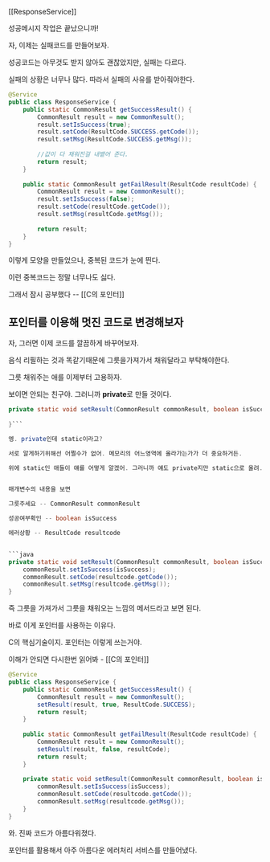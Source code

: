 [[ResponseService]]

성공메시지 작업은 끝났으니까!

자, 이제는 실패코드를 만들어보자.

성공코드는 아무것도 받지 않아도 괜찮았지만,  실패는 다르다. 

실패의 상황은 너무나 많다. 따라서 실패의 사유를 받아줘야한다.

```java
@Service  
public class ResponseService {  
    public static CommonResult getSuccessResult() {  
        CommonResult result = new CommonResult();  
        result.setIsSuccess(true);  
        result.setCode(ResultCode.SUCCESS.getCode());  
        result.setMsg(ResultCode.SUCCESS.getMsg());  
  
        //값이 다 채워진걸 내뱉어 준다.  
        return result;  
    }  
  
    public static CommonResult getFailResult(ResultCode resultCode) {  
        CommonResult result = new CommonResult();  
        result.setIsSuccess(false);  
        result.setCode(resultCode.getCode());  
        result.setMsg(resultCode.getMsg());  
  
        return result;  
    }  
}
```

이렇게 모양을 만들었으나, 중복된 코드가 눈에 띈다.

이런 중복코드는 정말 너무나도 싫다.

그래서 잠시 공부했다 -- [[C의 포인터]]




## 포인터를 이용해 멋진 코드로 변경해보자


자, 그러면 이제 코드를 깔끔하게 바꾸어보자.

음식 리필하는 것과 똑같기때문에 그릇을가져가서 채워달라고 부탁해야한다.

그릇 채워주는 애를 이제부터 고용하자.

보이면 안되는 친구야. 그러니까 **private**로 만들 것이다.

```java
private static void setResult(CommonResult commonResult, boolean isSuccess, ResultCode resultcode){  
  
}```

엥. private인데 static이라고? 

서로 알게하기위해선 어쩔수가 없어. 메모리의 어느영역에 올라가는가가 더 중요하거든.

위에 static인 애들이 얘를 어떻게 알겠어. 그러니까 얘도 private지만 static으로 올려.


매개변수의 내용을 보면

그릇주세요 -- CommonResult commonResult

성공여부확인 -- boolean isSuccess

에러상황 -- ResultCode resultcode


```java
private static void setResult(CommonResult commonResult, boolean isSuccess, ResultCode resultcode){  
    commonResult.setIsSuccess(isSuccess);  
    commonResult.setCode(resultcode.getCode());  
    commonResult.setMsg(resultcode.getMsg());  
}
```

즉 그릇을 가져가서 그릇을 채워오는 느낌의 메서드라고 보면 된다.

바로 이게 포인터를 사용하는 이유다. 

C의 핵심기술이지. 포인터는 이렇게 쓰는거야.

이해가 안되면 다시한번 읽어봐 - [[C의 포인터]]


```java
@Service  
public class ResponseService {  
    public static CommonResult getSuccessResult() {  
        CommonResult result = new CommonResult();  
        setResult(result, true, ResultCode.SUCCESS);  
        return result;  
    }  
  
    public static CommonResult getFailResult(ResultCode resultCode) {  
        CommonResult result = new CommonResult();  
        setResult(result, false, resultCode);  
        return result;  
    }  
  
    private static void setResult(CommonResult commonResult, boolean isSuccess, ResultCode resultcode){  
        commonResult.setIsSuccess(isSuccess);  
        commonResult.setCode(resultcode.getCode());  
        commonResult.setMsg(resultcode.getMsg());  
    }  
}
```

와. 진짜 코드가 아름다워졌다.

포인터를 활용해서 아주 아름다운 에러처리 서비스를 만들어냈다.

